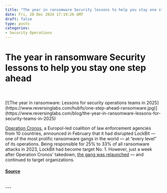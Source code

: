```yaml
---
title: "The year in ransomware Security lessons to help you stay one step ahead"
date: Fri, 20 Dec 2024 17:19:26 GMT
draft: false
type: posts
categories: 
- Security Operations
---
```

# The year in ransomware Security lessons to help you stay one step ahead

<br/>

<br/>
[![The year in ransomware: Lessons for security operations teams in 2025](https://www.reversinglabs.com/hubfs/one-step-ahead-ransomware.jpg)](https://www.reversinglabs.com/blog/the-year-in-ransomware-lessons-for-security-teams-in-2025)

[Operation Cronos](https://www.europol.europa.eu/media-press/newsroom/news/law-enforcement-disrupt-worlds-biggest-ransomware-operation), a Europol-led coalition of law enforcement agencies from 10 countries, announced in February that it had disrupted LockBit — one of the most prolific ransomware gangs in the world — at “every level” of its operations. Being responsible for 25% to 33% of all ransomware attacks in 2023, LockBit had become target No. 1. However, just a week after Operation Cronos' takedown, [the gang was relaunched](https://www.darkreading.com/threat-intelligence/lockbit-leak-site-reemerges-week-after-complete-compromise-) — and continued to target organizations.

#### [Source](https://www.reversinglabs.com/blog/the-year-in-ransomware-lessons-for-security-teams-in-2025)

<br/>
---
